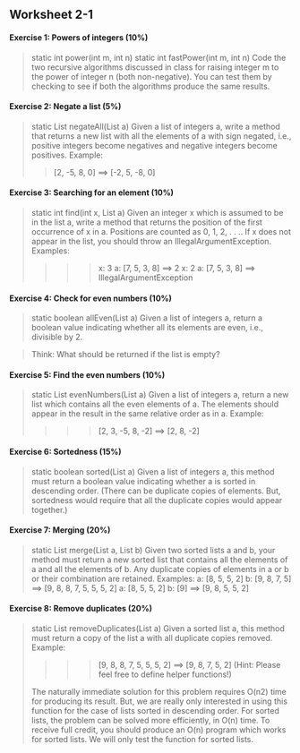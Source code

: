 ## Worksheet 2-1

#### Exercise 1: Powers of integers (10%)
> static int power(int m, int n)
> static int fastPower(int m, int n)
> Code the two recursive algorithms discussed in class for raising integer m to the power of integer n (both non-negative). You can test them by checking to see if both the algorithms produce the same results.

#### Exercise 2: Negate a list (5%)
> static List<Integer> negateAll(List<Integer> a)
> Given a list of integers a, write a method that returns a new list with all the elements of a with sign negated, i.e., positive integers become negatives and negative integers become positives. Example:
>> [2, -5, 8, 0] ==> [-2, 5, -8, 0]

#### Exercise 3: Searching for an element (10%)
> static int find(int x, List<Integer> a) 
	Given an integer x which is assumed to be in the list a, write a method that returns the position of the first occurrence of x in a. Positions are counted as 0, 1, 2, . . .. If x does not appear in the list, you should throw an IllegalArgumentException. Examples:
>>>>x: 3   a: [7, 5, 3, 8]   ==>   2
>>>>x: 2   a: [7, 5, 3, 8]   ==> IllegalArgumentException

#### Exercise 4: Check for even numbers (10%)
> static boolean allEven(List<Integer> a)
	Given a list of integers a, return a boolean value indicating whether all its elements are even, i.e., divisible by 2.

> Think: What should be returned if the list is empty?

#### Exercise 5: Find the even numbers (10%)
>static List<Integer> evenNumbers(List<Integer> a)
	Given a list of integers a, return a new list which contains all the even elements of a. The elements should appear in the result in the same relative order as in a. Example:
>>>>[2, 3, -5, 8, -2]   ==>   [2, 8, -2]

#### Exercise 6: Sortedness (15%)
>static boolean sorted(List<Integer> a)
	Given a list of integers a, this method must return a boolean value indicating whether a is sorted in descending order. (There can be duplicate copies of elements. But, sortedness would require that all the duplicate copies would appear together.)

#### Exercise 7: Merging (20%)
> static List<Integer> merge(List<Integer> a, List<Integer> b)
	Given two sorted lists a and b, your method must return a new sorted list that contains all the elements of a and all the elements of b. Any duplicate copies of elements in a or b or their combination are retained. Examples:
    a: [8, 5, 5, 2]   b: [9, 8, 7, 5]   ==>   [9, 8, 8, 7, 5, 5, 5, 2]
    a: [8, 5, 5, 2]   b: [9]   ==>   [9, 8, 5, 5, 2]

#### Exercise 8: Remove duplicates (20%)
> static List<Integer> removeDuplicates(List<Integer> a)
	Given a sorted list a, this method must return a copy of the list a with all duplicate copies removed. Example:
>>>>[9, 8, 8, 7, 5, 5, 5, 2] ==> [9, 8, 7, 5, 2]
>(Hint: Please feel free to define helper functions!)
>
>The naturally immediate solution for this problem requires O(n2) time for producing its result. But, we are really only interested in using this function for the case of lists sorted in descending order. For sorted lists, the problem can be solved more efficiently, in O(n) time. To receive full credit, you should produce an O(n) program which works for sorted lists. We will only test the function for sorted lists.